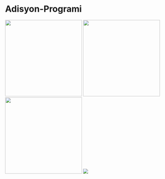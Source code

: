 # Adisyon-Programi

<div>
<img src="Proje%20Görselleri/Login.png" width="250px"  >
<img src="Proje%20Görselleri/Home.png" width="250px" >
<img src="Proje%20Görselleri/Menu%20Transact.png" width="250px" >
 <img src="Proje%20Görselleri/Update%20User.png width="250px" >

</div>
